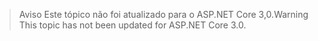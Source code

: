 > <span data-ttu-id="c113d-101">Aviso Este tópico não foi atualizado para o ASP.NET Core 3,0.</span><span class="sxs-lookup"><span data-stu-id="c113d-101">Warning This topic has not been updated for ASP.NET Core 3.0.</span></span>